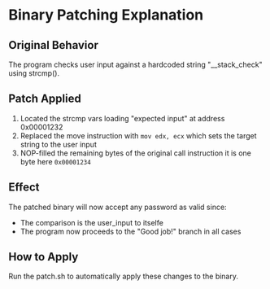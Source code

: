 # Binary Patching Explanation

## Original Behavior
The program checks user input against a hardcoded string "__stack_check" using strcmp().

## Patch Applied
1. Located the strcmp vars loading "expected input" at address 0x00001232
2. Replaced the move instruction with `mov edx, ecx` which sets the target string to the user input
3. NOP-filled the remaining bytes of the original call instruction it is one byte here `0x00001234`

## Effect
The patched binary will now accept any password as valid since:
- The comparison is the user_input to itselfe
- The program now proceeds to the "Good job!" branch in all cases 

## How to Apply
Run the patch.sh to automatically apply these changes to the binary.